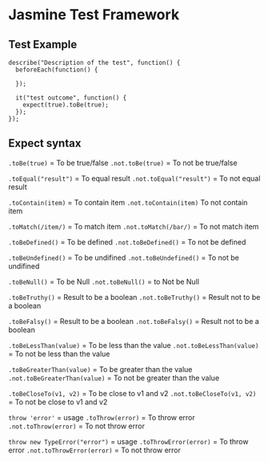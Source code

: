 # Jasmine Test Framework

## Test Example
```
describe("Description of the test", function() {
  beforeEach(function() {

  });

  it("test outcome", function() {
    expect(true).toBe(true);
  });
});
```

## Expect syntax
`.toBe(true)` = To be true/false
`.not.toBe(true)` = To not be true/false

`.toEqual("result")` = To equal result
`.not.toEqual("result")` = To not equal result

`.toContain(item)` = To contain item
`.not.toContain(item)` To not contain item

`.toMatch(/item/)` = To match item
`.not.toMatch(/bar/)` = To not match item

`.toBeDefined()` = To be defined
`.not.toBeDefined()` = To not be defined

`.toBeUndefined()` = To be undifined
`.not.toBeUndefined()` = To not be undifined

`.toBeNull()` = To be Null
`.not.toBeNull()` = to Not be Null

`.toBeTruthy()` = Result to be a boolean
`.not.toBeTruthy()` = Result not to be a boolean

`.toBeFalsy()` = Result to be a boolean
`.not.toBeFalsy()` = Result not to be a boolean

`.toBeLessThan(value)` = To be less than the value
 `.not.toBeLessThan(value)` = To not be less than the value

`.toBeGreaterThan(value)` = To be greater than the value
`.not.toBeGreaterThan(value)` = To not be greater than the value

`.toBeCloseTo(v1, v2)` = To be close to v1 and v2
`.not.toBeCloseTo(v1, v2)` = To not be close to v1 and v2

 `throw 'error'` = usage
`.toThrow(error)` = To throw error
`.not.toThrow(error)` = To not throw error

`throw new TypeError("error")` = usage
`.toThrowError(error)` = To throw error
`.not.toThrowError(error)` = To not throw error

